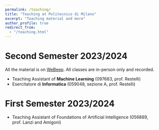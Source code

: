 ```yaml
---
permalink: /teaching/
title: "Teaching at Politecnico di Milano"
excerpt: "Teaching material and more"
author_profile: true
redirect_from: 
  - "/teaching.html"
---
```


# Second Semester 2023/2024

All the material is on [WeBeep](https://webeep.polimi.it/my/).
All classes are in-person only and recorded.

* Teaching Assistant of **Machine Learning** (097683, prof. Restelli)
* Esercitatore di **Informatica** (059048, sezione A, prof. Restelli)

# First Semester 2023/2024
* Teaching Assistant of Foundations of Artificial Intelligence (056889, prof. Lanzi and Amigoni)
